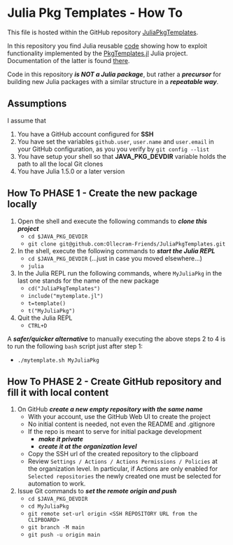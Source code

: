 # Julia Pkg Templates - How To

This file is hosted within the GitHub repository [JuliaPkgTemplates](https://github.com/Ollecram-Friends/JuliaPkgTemplates). 

In this repository you find Julia reusable [code](mytemplate.jl) showing how to exploit functionality implemented by the [PkgTemplates.jl](https://github.com/invenia/PkgTemplates.jl) Julia project. Documentation of the latter is found [there](https://invenia.github.io/PkgTemplates.jl/stable/). 

Code in this repository ***is NOT a Julia package***, but rather a ***precursor*** for building new Julia packages with a similar structure in a ***repeatable way***.

## Assumptions

I assume that  
1. You have a GitHub account configured for **SSH**
2. You have set the variables `github.user`, `user.name` and `user.email` in your GitHub configuration, as you you verify by `git config --list`  
3. You have setup your shell so that **JAVA_PKG_DEVDIR** variable holds the path to all the local Git clones
4. You have Julia 1.5.0 or a later version 

## How To PHASE 1 - Create the new package locally

1. Open the shell and execute the following commands to ***clone this project***
    - `cd $JAVA_PKG_DEVDIR`
    - `git clone git@github.com:Ollecram-Friends/JuliaPkgTemplates.git`
2. In the shell, execute the following commands to ***start the Julia REPL***
    - `cd $JAVA_PKG_DEVDIR`   (...just in case you moved elsewhere...)
    - `julia`
3. In the Julia REPL run the following commands, where `MyJuliaPkg` in the last one stands for the name of the new package
    - `cd("JuliaPkgTemplates")`
    - `include("mytemplate.jl")`
    - `t=template()`
    - `t("MyJuliaPkg")`
4. Quit the Julia REPL
    - `CTRL+D`

A ***safer/quicker alternative*** to manually executing the above steps 2 to 4 is to run the following `bash` script just after step 1:
- `./mytemplate.sh MyJuliaPkg`

## How To PHASE 2 - Create GitHub repository and fill it with local content

1. On GitHub ***create a new empty repository with the same name***
    - With your account, use the GitHub Web UI to create the project
    - No initial content is needed, not even the README and .gitignore
    - If the repo is meant to serve for initial package development
        - ***make it private***
        - ***create it at the organization level***  
    - Copy the SSH url of the created repository to the clipboard
    - Review `Settings / Actions / Actions Permissions / Policies` at the organization level. In particular, if Actions are only enabled for `Selected repositories` the newly created one must be selected for automation to work.
2. Issue Git commands to ***set the remote origin and push***
    - `cd $JAVA_PKG_DEVDIR`
    - `cd MyJuliaPkg`
    - `git remote set-url origin <SSH REPOSITORY URL from the CLIPBOARD>`
    - `git branch -M main`
    - `git push -u origin main`

